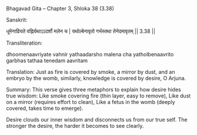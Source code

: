 Bhagavad Gita – Chapter 3, Shloka 38 (3.38)

Sanskrit:

धूमेनाव्रियते वह्निर्यथाऽऽदर्शो मलेन च |
यथोल्बेनावृतो गर्भस्तथा तेनेदमावृतम् || 3.38 ||

Transliteration:

dhoomenaavriyate vahnir yathaadarsho malena cha
yatholbenaavrito garbhas tathaa tenedam aavritam

Translation:
Just as fire is covered by smoke, a mirror by dust, and an embryo by the womb, similarly, knowledge is covered by desire, O Arjuna.

Summary:
This verse gives three metaphors to explain how desire hides true wisdom:
Like smoke covering fire (thin layer, easy to remove),
Like dust on a mirror (requires effort to clean),
Like a fetus in the womb (deeply covered, takes time to emerge).

Desire clouds our inner wisdom and disconnects us from our true self. The stronger the desire, the harder it becomes to see clearly.
